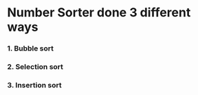 # Number Sorter done 3 different ways

### 1. Bubble sort

### 2. Selection sort

### 3. Insertion sort
